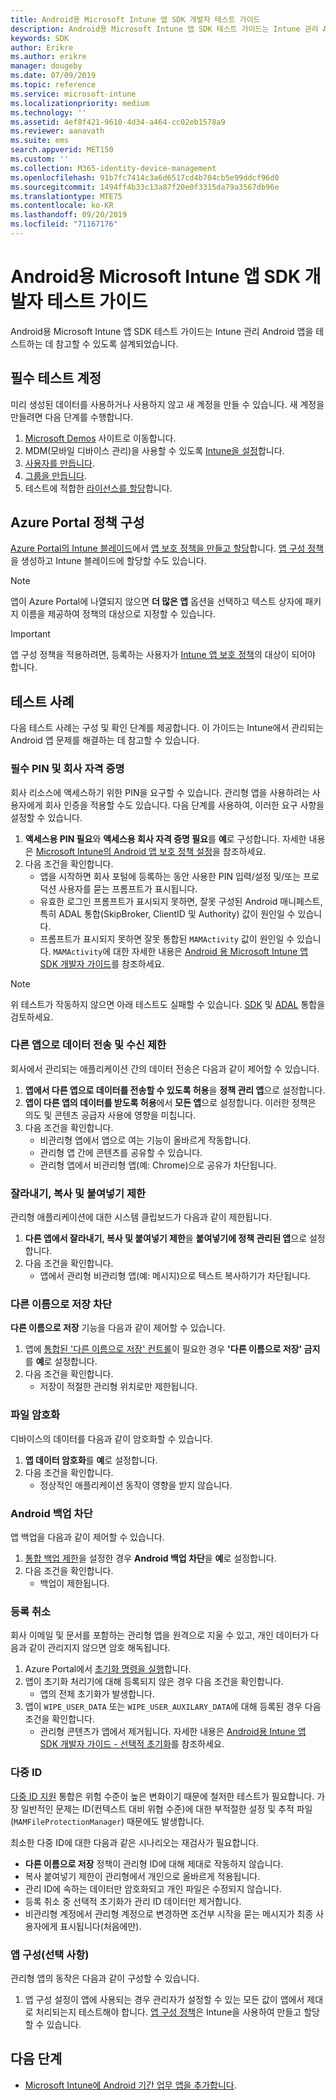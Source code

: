```yaml
---
title: Android용 Microsoft Intune 앱 SDK 개발자 테스트 가이드
description: Android용 Microsoft Intune 앱 SDK 테스트 가이드는 Intune 관리 Android 앱을 테스트하는 데 참고할 수 있습니다.
keywords: SDK
author: Erikre
ms.author: erikre
manager: dougeby
ms.date: 07/09/2019
ms.topic: reference
ms.service: microsoft-intune
ms.localizationpriority: medium
ms.technology: ''
ms.assetid: 4ef8f421-9610-4d34-a464-cc02eb1578a9
ms.reviewer: aanavath
ms.suite: ems
search.appverid: MET150
ms.custom: ''
ms.collection: M365-identity-device-management
ms.openlocfilehash: 91b7fc7414c3a6d6517cd4b704cb5e99ddcf96d0
ms.sourcegitcommit: 1494ff4b33c13a87f20e0f3315da79a3567db96e
ms.translationtype: MTE75
ms.contentlocale: ko-KR
ms.lasthandoff: 09/20/2019
ms.locfileid: "71167176"
---
```

# <a name="microsoft-intune-app-sdk-for-android-developers-testing-guide"></a>Android용 Microsoft Intune 앱 SDK 개발자 테스트 가이드

Android용 Microsoft Intune 앱 SDK 테스트 가이드는 Intune 관리 Android 앱을 테스트하는 데 참고할 수 있도록 설계되었습니다.  

## <a name="prerequisite-test-accounts"></a>필수 테스트 계정
미리 생성된 데이터를 사용하거나 사용하지 않고 새 계정을 만들 수 있습니다. 새 계정을 만들려면 다음 단계를 수행합니다.
1. [Microsoft Demos](https://demos.microsoft.com/environments/create/tenant) 사이트로 이동합니다. 
2. MDM(모바일 디바이스 관리)을 사용할 수 있도록 [Intune을 설정](setup-steps.md)합니다.
3. [사용자를 만듭니다](users-add.md).
4. [그룹을 만듭니다](groups-add.md).
5. 테스트에 적합한 [라이선스를 할당](licenses-assign.md)합니다.


## <a name="azure-portal-policy-configuration"></a>Azure Portal 정책 구성
[Azure Portal의 Intune 블레이드](https://portal.azure.com/?feature.customportal=false#blade/Microsoft_Intune_Apps/MainMenu/14/selectedMenuItem/Overview)에서 [앱 보호 정책을 만들고 할당](app-protection-policies.md)합니다. [앱 구성 정책](app-configuration-policies-overview.md)을 생성하고 Intune 블레이드에 할당할 수도 있습니다.

> [!NOTE]
> 앱이 Azure Portal에 나열되지 않으면 **더 많은 앱** 옵션을 선택하고 텍스트 상자에 패키지 이름을 제공하여 정책의 대상으로 지정할 수 있습니다.

> [!IMPORTANT]
> 앱 구성 정책을 적용하려면, 등록하는 사용자가 [Intune 앱 보호 정책](app-protection-policy.md)의 대상이 되어야 합니다.

## <a name="test-cases"></a>테스트 사례

다음 테스트 사례는 구성 및 확인 단계를 제공합니다. 이 가이드는 Intune에서 관리되는 Android 앱 문제를 해결하는 데 참고할 수 있습니다.

### <a name="required-pin-and-corporate-credentials"></a>필수 PIN 및 회사 자격 증명

회사 리소스에 액세스하기 위한 PIN을 요구할 수 있습니다. 관리형 앱을 사용하려는 사용자에게 회사 인증을 적용할 수도 있습니다. 다음 단계를 사용하여, 이러한 요구 사항을 설정할 수 있습니다.

1. **액세스용 PIN 필요**와 **액세스용 회사 자격 증명 필요**를 **예**로 구성합니다. 자세한 내용은 [Microsoft Intune의 Android 앱 보호 정책 설정](app-protection-policy-settings-android.md#access-requirements)을 참조하세요.
2. 다음 조건을 확인합니다.
    - 앱을 시작하면 회사 포털에 등록하는 동안 사용한 PIN 입력/설정 및/또는 프로덕션 사용자를 묻는 프롬프트가 표시됩니다.
    - 유효한 로그인 프롬프트가 표시되지 못하면, 잘못 구성된 Android 매니페스트, 특히 ADAL 통합(SkipBroker, ClientID 및 Authority) 값이 원인일 수 있습니다.
    - 프롬프트가 표시되지 못하면 잘못 통합된 `MAMActivity` 값이 원인일 수 있습니다. `MAMActivity`에 대한 자세한 내용은 [Android 용 Microsoft Intune 앱 SDK 개발자 가이드](app-sdk-android.md)를 참조하세요.

> [!NOTE] 
> 위 테스트가 작동하지 않으면 아래 테스트도 실패할 수 있습니다. [SDK](app-sdk-android.md##sdk-integration) 및 [ADAL](app-sdk-android.md#configure-azure-active-directory-authentication-library-adal) 통합을 검토하세요.

### <a name="restrict-transferring-and-receiving-data-with-other-apps"></a>다른 앱으로 데이터 전송 및 수신 제한
회사에서 관리되는 애플리케이션 간의 데이터 전송은 다음과 같이 제어할 수 있습니다.

1. **앱에서 다른 앱으로 데이터를 전송할 수 있도록 허용**을 **정책 관리 앱**으로 설정합니다.
2. **앱이 다른 앱의 데이터를 받도록 허용**에서 **모든 앱**으로 설정합니다. 이러한 정책은 의도 및 콘텐츠 공급자 사용에 영향을 미칩니다.
3. 다음 조건을 확인합니다.
    - 비관리형 앱에서 앱으로 여는 기능이 올바르게 작동합니다.
    - 관리형 앱 간에 콘텐츠를 공유할 수 있습니다.
    - 관리형 앱에서 비관리형 앱(예: Chrome)으로 공유가 차단됩니다.

### <a name="restrict-cut-copy-and-paste"></a>잘라내기, 복사 및 붙여넣기 제한
관리형 애플리케이션에 대한 시스템 클립보드가 다음과 같이 제한됩니다.

1. **다른 앱에서 잘라내기, 복사 및 붙여넣기 제한**을 **붙여넣기에 정책 관리된 앱**으로 설정합니다.
2. 다음 조건을 확인합니다.
    - 앱에서 관리형 비관리형 앱(예: 메시지)으로 텍스트 복사하기가 차단됩니다.

### <a name="prevent-save-as"></a>**다른 이름으로 저장** 차단
**다른 이름으로 저장** 기능을 다음과 같이 제어할 수 있습니다.

1. 앱에 [통합된 '다른 이름으로 저장' 컨트롤](app-sdk-android.md#example-determine-if-saving-to-device-or-cloud-storage-is-permitted)이 필요한 경우 **'다른 이름으로 저장' 금지**를 **예**로 설정합니다.
2. 다음 조건을 확인합니다.
    - 저장이 적절한 관리형 위치로만 제한됩니다.

### <a name="file-encryption"></a>파일 암호화
디바이스의 데이터를 다음과 같이 암호화할 수 있습니다.

1. **앱 데이터 암호화**를 **예**로 설정합니다.
2. 다음 조건을 확인합니다.
    - 정상적인 애플리케이션 동작이 영향을 받지 않습니다.

### <a name="prevent-android-backups"></a>Android 백업 차단
앱 백업을 다음과 같이 제어할 수 있습니다.

1. [통합 백업 제한](app-sdk-android.md#protecting-backup-data)을 설정한 경우 **Android 백업 차단**을 **예**로 설정합니다.
2. 다음 조건을 확인합니다.
    - 백업이 제한됩니다.

### <a name="unenrollment"></a>등록 취소
회사 이메일 및 문서를 포함하는 관리형 앱을 원격으로 지울 수 있고, 개인 데이터가 다음과 같이 관리지지 않으면 암호 해독됩니다.

1. Azure Portal에서 [초기화 명령을 실행](apps-selective-wipe.md)합니다.
2. 앱이 초기화 처리기에 대해 등록되지 않은 경우 다음 조건을 확인합니다.
    - 앱의 전체 초기화가 발생합니다.
3. 앱이 `WIPE_USER_DATA` 또는 `WIPE_USER_AUXILARY_DATA`에 대해 등록된 경우 다음 조건을 확인합니다.
    - 관리형 콘텐츠가 앱에서 제거됩니다. 자세한 내용은 [Android용 Intune 앱 SDK 개발자 가이드 - 선택적 초기화](app-sdk-android.md#selective-wipe)를 참조하세요.

### <a name="multi-identity"></a>다중 ID
[다중 ID 지원](app-sdk-android.md#multi-identity-optional) 통합은 위험 수준이 높은 변화이기 때문에 철저한 테스트가 필요합니다. 가장 일반적인 문제는 ID(컨텍스트 대비 위협 수준)에 대한 부적절한 설정 및 추적 파일(`MAMFileProtectionManager`) 때문에도 발생합니다.

최소한 다중 ID에 대한 다음과 같은 시나리오는 재검사가 필요합니다.

- **다른 이름으로 저장** 정책이 관리형 ID에 대해 제대로 작동하지 않습니다.
- 복사 붙여넣기 제한이 관리형에서 개인으로 올바르게 적용됩니다.
- 관리 ID에 속하는 데이터만 암호화되고 개인 파일은 수정되지 않습니다.
- 등록 취소 중 선택적 초기화가 관리 ID 데이터만 제거합니다.
- 비관리형 계정에서 관리형 계정으로 변경하면 조건부 시작을 묻는 메시지가 최종 사용자에게 표시됩니다(처음에만).

### <a name="app-configuration-optional"></a>앱 구성(선택 사항)
관리형 앱의 동작은 다음과 같이 구성할 수 있습니다.

1. 앱 구성 설정이 앱에 사용되는 경우 관리자가 설정할 수 있는 모든 값이 앱에서 제대로 처리되는지 테스트해야 합니다. [앱 구성 정책](app-configuration-policies-overview.md)은 Intune을 사용하여 만들고 할당할 수 있습니다.

## <a name="next-steps"></a>다음 단계

- [Microsoft Intune에 Android 기간 업무 앱을 추가합니다](lob-apps-android.md).
